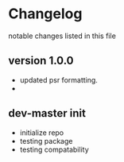 # Changelog

notable changes listed in this file

## version 1.0.0

- updated psr formatting.
-

## dev-master init
- initialize repo
- testing package
- testing compatability

